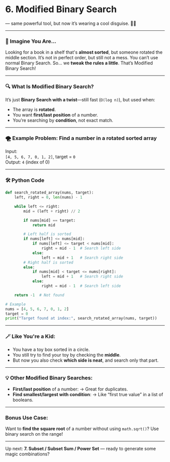 # 6. Modified Binary Search
 — same powerful tool, but now it’s wearing a cool disguise. 🕵️‍♂️

---

### 🧠 Imagine You Are...

Looking for a book in a shelf that's **almost sorted**, but someone rotated the middle section. It’s not in perfect order, but still not a mess. You can’t use normal Binary Search. So… we **tweak the rules a little**. That’s Modified Binary Search!

---

### 🔍 What Is Modified Binary Search?

It’s just **Binary Search with a twist**—still fast (`O(log n)`), but used when:
- The array is **rotated**.
- You want **first/last position** of a number.
- You’re searching by **condition**, not exact match.

---

### 🌪 Example Problem: Find a number in a rotated sorted array

Input:  
`[4, 5, 6, 7, 0, 1, 2]`, target = `0`  
Output: `4` (index of 0)

---

### 🛠 Python Code

```python
def search_rotated_array(nums, target):
    left, right = 0, len(nums) - 1

    while left <= right:
        mid = (left + right) // 2

        if nums[mid] == target:
            return mid

        # Left half is sorted
        if nums[left] <= nums[mid]:
            if nums[left] <= target < nums[mid]:
                right = mid - 1  # Search left side
            else:
                left = mid + 1   # Search right side
        # Right half is sorted
        else:
            if nums[mid] < target <= nums[right]:
                left = mid + 1   # Search right side
            else:
                right = mid - 1  # Search left side

    return -1  # Not found

# Example
nums = [4, 5, 6, 7, 0, 1, 2]
target = 0
print("Target found at index:", search_rotated_array(nums, target))
```

---

### 🪄 Like You're a Kid:

- You have a toy box sorted in a circle.
- You still try to find your toy by checking the **middle**.
- But now you also check **which side is neat**, and search only that part.

---

### 💡 Other Modified Binary Searches:

- **First/last position** of a number:
  → Great for duplicates.
- **Find smallest/largest with condition**:
  → Like “first true value” in a list of booleans.

---

### Bonus Use Case:
Want to **find the square root** of a number without using `math.sqrt()`? Use binary search on the range!

---

Up next: **7. Subset / Subset Sum / Power Set** — ready to generate some magic combinations?